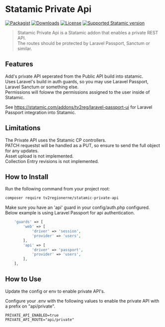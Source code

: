 # Statamic Private Api

<!-- statamic:hide -->
[![Packagist](https://img.shields.io/packagist/v/tv2regionerne/statamic-passport.svg?style=flat-square)](https://packagist.org/packages/tv2regionerne/statamic-passport)
[![Downloads](https://img.shields.io/packagist/dt/tv2regionerne/statamic-passport.svg?style=flat-square)](https://packagist.org/packages/tv2regionerne/statamic-passport)
[![License](https://img.shields.io/github/license/tv2regionerne/statamic-passport.svg?style=flat-square)](LICENSE)
[![Supported Statamic version](https://img.shields.io/badge/Statamic-4.0%2B-FF269E)](https://github.com/statamic/cms/releases)
<!-- /statamic:hide -->

> Statamic Private Api is a Statamic addon that enables a private REST API.  
> The routes should be protected by Laravel Passport, Sanctum or similar.

## Features
Add's private API seperated from the Public API build into statamic.  
Uses Laravel's build in auth guards, so you may use Laravel Passport, Laravel Sanctum or something else.  
Permissions will foloww the permissions assigned to the user inside of Statamic.

See https://statamic.com/addons/tv2reg/laravel-passport-ui for Laravel Passport integration into Statamic.

## Limitations
The Private API uses the Statamic CP controllers.  
PATCH requestst will be handled as a PUT, so ensure to send the full object for any updates.  
Asset upload is not implemented.  
Collection Entry revisions is not implemented. 

## How to Install

Run the following command from your project root:

``` bash
composer require tv2regionerne/statamic-private-api
```

Make sure you have an 'api' guard in your config/auth.php configured.  
Below example is using Laravel Passport for api authentication.

```php
    'guards' => [
        'web' => [
            'driver' => 'session',
            'provider' => 'users',
        ],
        'api' => [
            'driver' => 'passport',
            'provider' => 'users',
        ],
    ],
```

## How to Use

Update the config or env to enable private API's.

Configure your .env with the following values to enable the private API with a prefix on "api/private".
```env
PRIVATE_API_ENABLED=true
PRIVATE_API_ROUTE="api/private"
```
